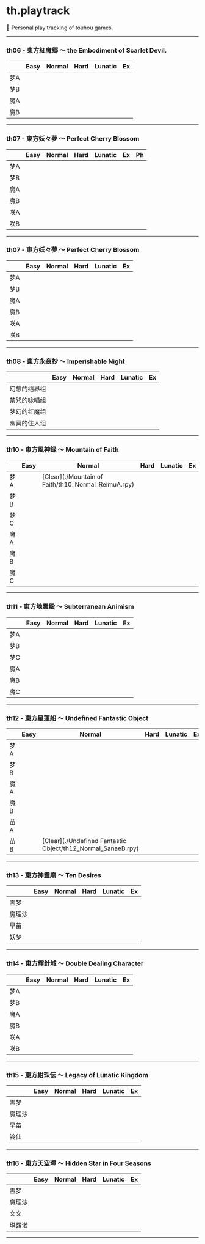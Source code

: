 # th.playtrack

:bow_and_arrow: Personal play tracking of touhou games.

------

### th06 - 東方紅魔郷 ～ the Embodiment of Scarlet Devil.

|      | Easy | Normal             | Hard | Lunatic | Ex   |
| ---- | ---- | ------------------ | ---- | ------- | ---- |
| 梦A  |      |                    |      |         |      |
| 梦B  |      |                    |      |         |      |
| 魔A  |      |                    |      |         |      |
| 魔B  |      |                    |      |         |      |

------



### th07 - 東方妖々夢 ～ Perfect Cherry Blossom

|      | Easy | Normal | Hard | Lunatic | Ex   | Ph   |
| ---- | ---- | ------ | ---- | ------- | ---- | ---- |
| 梦A  |      |        |      |         |      |      |
| 梦B  |      |        |      |         |      |      |
| 魔A  |      |        |      |         |      |      |
| 魔B  |      |        |      |         |      |      |
| 咲A  |      |        |      |         |      |      |
| 咲B  |      |        |      |         |      |      |

------



### th07 - 東方妖々夢 ～ Perfect Cherry Blossom

|      | Easy | Normal | Hard | Lunatic | Ex   |
| ---- | ---- | ------ | ---- | ------- | ---- |
| 梦A  |      |        |      |         |      |
| 梦B  |      |        |      |         |      |
| 魔A  |      |        |      |         |      |
| 魔B  |      |        |      |         |      |
| 咲A  |      |        |      |         |      |
| 咲B  |      |        |      |         |      |

------



### th08 - 東方永夜抄 ～ Imperishable Night

|              | Easy | Normal | Hard | Lunatic | Ex   |
| ------------ | ---- | ------ | ---- | ------- | ---- |
| 幻想的结界组 |      |        |      |         |      |
| 禁咒的咏唱组 |      |        |      |         |      |
| 梦幻的红魔组 |      |        |      |         |      |
| 幽冥的住人组 |      |        |      |         |      |

------



### th10 - 東方風神録 ～ Mountain of Faith

|      | Easy | Normal                                              | Hard | Lunatic | Ex   |
| ---- | ---- | --------------------------------------------------- | ---- | ------- | ---- |
| 梦A  |      | [Clear](./Mountain of Faith/th10_Normal_ReimuA.rpy) |      |         |      |
| 梦B  |      |                                                     |      |         |      |
| 梦C  |      |                                                     |      |         |      |
| 魔A  |      |                                                     |      |         |      |
| 魔B  |      |                                                     |      |         |      |
| 魔C  |      |                                                     |      |         |      |

------



### th11 - 東方地霊殿 ～ Subterranean Animism

|      | Easy | Normal | Hard | Lunatic | Ex   |
| ---- | ---- | ------ | ---- | ------- | ---- |
| 梦A  |      |        |      |         |      |
| 梦B  |      |        |      |         |      |
| 梦C  |      |        |      |         |      |
| 魔A  |      |        |      |         |      |
| 魔B  |      |        |      |         |      |
| 魔C  |      |        |      |         |      |

------



### th12 - 東方星蓮船 ～ Undefined Fantastic Object

|      | Easy | Normal                                                       | Hard | Lunatic | Ex   |
| ---- | ---- | ------------------------------------------------------------ | ---- | ------- | ---- |
| 梦A  |      |                                                              |      |         |      |
| 梦B  |      |                                                              |      |         |      |
| 魔A  |      |                                                              |      |         |      |
| 魔B  |      |                                                              |      |         |      |
| 苗A  |      |                                                              |      |         |      |
| 苗B  |      | [Clear](./Undefined Fantastic Object/th12_Normal_SanaeB.rpy) |      |         |      |

------



### th13 - 東方神霊廟 ～ Ten Desires

|        | Easy | Normal | Hard | Lunatic | Ex   |
| ------ | ---- | ------ | ---- | ------- | ---- |
| 霊梦   |      |        |      |         |      |
| 魔理沙 |      |        |      |         |      |
| 早苗   |      |        |      |         |      |
| 妖梦   |      |        |      |         |      |

------



### th14 - 東方輝針城 ～ Double Dealing Character

|      | Easy | Normal | Hard | Lunatic | Ex   |
| ---- | ---- | ------ | ---- | ------- | ---- |
| 梦A  |      |        |      |         |      |
| 梦B  |      |        |      |         |      |
| 魔A  |      |        |      |         |      |
| 魔B  |      |        |      |         |      |
| 咲A  |      |        |      |         |      |
| 咲B  |      |        |      |         |      |

------



### th15 - 東方紺珠伝 ～ Legacy of Lunatic Kingdom

|        | Easy | Normal | Hard | Lunatic | Ex   |
| ------ | ---- | ------ | ---- | ------- | ---- |
| 霊梦   |      |        |      |         |      |
| 魔理沙 |      |        |      |         |      |
| 早苗   |      |        |      |         |      |
| 铃仙   |      |        |      |         |      |

------



### th16 - 東方天空璋 ～ Hidden Star in Four Seasons

|        | Easy | Normal | Hard | Lunatic | Ex   |
| ------ | ---- | ------ | ---- | ------- | ---- |
| 霊梦   |      |        |      |         |      |
| 魔理沙 |      |        |      |         |      |
| 文文   |      |        |      |         |      |
| 琪露诺 |      |        |      |         |      |

------

